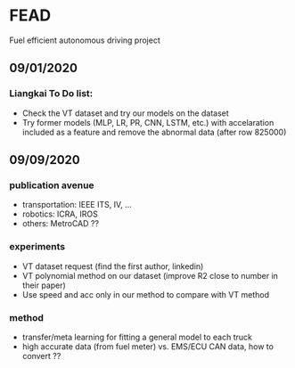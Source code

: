 # FEAD
Fuel efficient autonomous driving project

## 09/01/2020 
### Liangkai To Do list: 
 - Check the VT dataset and try our models on the dataset
 - Try former models (MLP, LR, PR, CNN, LSTM, etc.) with accelaration included as a feature and remove the abnormal data (after row 825000)


## 09/09/2020
### publication avenue
 - transportation: IEEE ITS, IV, ...
 - robotics: ICRA, IROS
 - others: MetroCAD ??
### experiments
 - VT dataset request (find the first author, linkedin)
 - VT polynomial method on our dataset (improve R2 close to number in their paper)
 - Use speed and acc only in our method to compare with VT method
### method
 - transfer/meta learning for fitting a general model to each truck
 - high accurate data (from fuel meter) vs. EMS/ECU CAN data, how to convert ??
 
 
